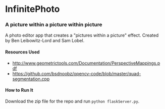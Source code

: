 # InfinitePhoto
### A picture within a picture within picture

A photo editor app that creates a "pictures within a picture" effect. Created by Ben Leibowitz-Lord and Sam Lobel.

#### Resources Used
* <http://www.geometrictools.com/Documentation/PerspectiveMappings.pdf>
* <https://github.com/bsdnoobz/opencv-code/blob/master/quad-segmentation.cpp>

#### How to Run It
Download the zip file for the repo and run `python flaskServer.py`.  